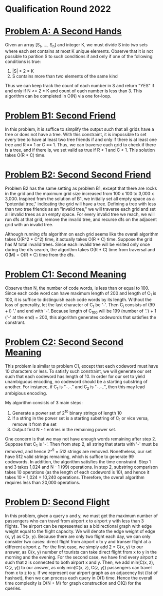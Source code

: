 # Qualification Round 2022

# [Problem A: A Second Hands]([url](https://www.facebook.com/codingcompetitions/hacker-cup/2022/qualification-round/problems/A))

Given an array [S<sub>1</sub>, ..., S<sub>n</sub>] and integer K, we must divide S into two sets where each set contains at most K unique elements. 
  Observe that it is not possible to parition S to such conditions if and only if one of the following conditions is true:
  
  1. |S| > 2 * K
  2. S contains more than two elements of the same kind

Thus we can keep track the count of each number in S and return "YES" if and only if N <= 2 * K and count of each number is less than 3.
This algorithm can be completed in O(N) via one for-loop.

# [Problem B1: Second Friend]([url](https://www.facebook.com/codingcompetitions/hacker-cup/2022/qualification-round/problems/B1))

In this problem, it is suffice to simplify the output such that all grids have a tree or does not have a tree. With this constraint, it is impossible
to set every tree to have at least two tree friends if and only if there is at least one tree and R == 1 or C == 1. Thus, we can traverse each grid to
check if there is a tree, and if there is, we set valid as true if R > 1 and C > 1. This solution takes O(R * C) time.

# [Problem B2: Second Second Friend]([url](https://www.facebook.com/codingcompetitions/hacker-cup/2022/qualification-round/problems/B2)) 

Problem B2 has the same setting as problem B1, except that there are rocks in the grid and the maximum grid size increased from 100 x 100 to 3,000 x 3,000.
Inspired from the solution of B1, we initially set all empty space as a "potential tree," indicating the grid will have a tree. Defining a tree with less than
two tree friends as an "invalid tree," we will traverse each grid and set all invalid trees as an empty space. For every invalid tree we reach, we will run dfs
at that grid, remove the invalid tree, and recurse dfs on the adjacent grid with an invalid tree. 

Although running dfs algorithm on each grid seems like the overall algorithm takes O(R^2 * C^2) time, it actually takes O(R * C) time. Suppose the grid has M total
invalid trees. Since each invalid tree will be visited only once during the dfs search, the algorithm takes O(R * C) time from traversal and O(M) = O(R * C) time
from the dfs.

# [Problem C1: Second Meaning]([url](https://www.facebook.com/codingcompetitions/hacker-cup/2022/qualification-round/problems/C1))

Observe than N, the number of code words, is less than or equal to 100. Since each code word can have maximum length of 200 and length of C<sub>1</sub> is 100, 
it is suffice to distinguish each code words by its length. Without the loss of generality, let the last character of C<sub>1</sub> be '-'. Then C<sub>i</sub> 
consists of (99 + i) '.' and end with '-'. Because length of C<sub>100</sub> will be 199 (number of '.') + 1 ('-' at the end) = 200, this algorithm generates codewords
that satisfies the constrant.

# [Problem C2: Second Second Meaning]([url](https://www.facebook.com/codingcompetitions/hacker-cup/2022/qualification-round/problems/C2))

This problem is similar to problem C1, except that each codeword must have 10 characters or less. To satisfy such constraint, we will generate our set such that
each codeword has length of 10. In order for our set to yield unambiguous encoding, no codeword should be a starting substring of another. For instance, if C<sub>1</sub> is "-.-." and C<sub>2</sub> is "-.-..", then this may lead ambigious encoding.

My algorithm consists of 3 main steps:
1. Generate a power set of 2<sup>10</sup> binary strings of length 10
2. If a string in the power set is a starting substring of C<sub>1</sub> or vice versa, remove it from the set
3. Output first N - 1 entries in the remaining power set.

One concern is that we may not have enough words remaining after step 2. Suppose that C<sub>1</sub> is '-'. Then from step 2, all string that starts with '-' must
be removed, and hence 2^<sup>9</sup> = 512 strings are removed. Nonetheless, our set have 512 valid strings remaining, which is suffice to generate 99 codewords.
In addition, the algorithm satisfies the time constraint. Step 1 and 3 takes 1,024 and N - 1 (99) operations. In step 2, substring comparison takes 10 operations
(as the length of each codeword is 10), and hence it takes 10 * 1,024 = 10,240 operations. Therefore, the overall algorithm requires less than 20,000 operations.

# [Problem D: Second Flight]([url](https://www.facebook.com/codingcompetitions/hacker-cup/2022/qualification-round/problems/D))

In this problem, given a query x and y, we must get the maximum number of passengers who can travel from airport x to airport y with less than 3 flights.
The airport can be represented as a bidirectional graph with edge weight equal to the flight capacity. We will denote the edge weight of edge (x, y) as C(x, y).
Because there are only two flight each day, we can only consider two cases: direct flight from airport x to y and transer flight at a different airport z. 
For the first case, we simply add 2 * C(x, y) to our answer, as C(x, y) number of tourists can take direct flight from x to y in the morning and the evening.
For the second case, we have find every airport z such that z is connected to both airport x and y. Then, we add min(C(x, z), C(z, y)) to our answer, as only
min(C(x, z), C(z, y)) passengers can travel from x to z to y. If we represent our airport graph as an adjacency list (list of hashset), then we can process each
query in O(1) time. Hence the overall time complexity is O(N + M) for graph construction and O(Q) for the queries.
